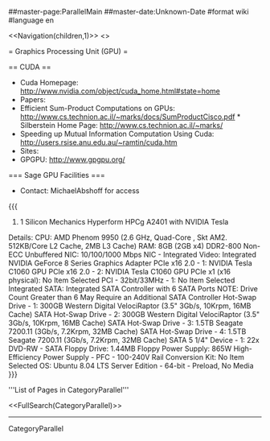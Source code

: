 ##master-page:ParallelMain
##master-date:Unknown-Date
#format wiki
#language en


<<Navigation(children,1)>>
<<TableOfContents>>

= Graphics Processing Unit (GPU) =

== CUDA ==

  * Cuda Homepage: http://www.nvidia.com/object/cuda_home.html#state=home
  * Papers:
   * Efficient Sum-Product Computations on GPUs: http://www.cs.technion.ac.il/~marks/docs/SumProductCisco.pdf
    * Silberstein Home Page: http://www.cs.technion.ac.il/~marks/
   * Speeding up Mutual Information Computation Using Cuda: http://users.rsise.anu.edu.au/~ramtin/cuda.htm
  * Sites:
   * GPGPU: http://www.gpgpu.org/

=== Sage GPU Facilities ===

  * Contact: MichaelAbshoff for access

{{{
1.  1   Silicon Mechanics Hyperform HPCg A2401 with NVIDIA Tesla

   Details:
   CPU:  AMD Phenom 9950 (2.6 GHz, Quad-Core , Skt AM2. 512KB/Core L2 Cache, 2MB L3 Cache)
   RAM:  8GB (2GB x4) DDR2-800 Non-ECC Unbuffered
   NIC:  10/100/1000 Mbps NIC - Integrated
   Video:  Integrated NVIDIA GeForce 8 Series Graphics Adapter
   PCIe x16 2.0 - 1:  NVIDIA Tesla C1060 GPU
   PCIe x16 2.0 - 2:  NVIDIA Tesla C1060 GPU
   PCIe x1 (x16 physical):  No Item Selected
   PCI - 32bit/33MHz - 1:  No Item Selected
   Integrated SATA:  Integrated SATA Controller with 6 SATA Ports
   NOTE:  Drive Count Greater than 6 May Require an Additional SATA Controller
   Hot-Swap Drive - 1:  300GB Western Digital VelociRaptor (3.5" 3Gb/s, 10Krpm, 16MB Cache) SATA
   Hot-Swap Drive - 2:  300GB Western Digital VelociRaptor (3.5" 3Gb/s, 10Krpm, 16MB Cache) SATA
   Hot-Swap Drive - 3:  1.5TB Seagate 7200.11 (3Gb/s, 7.2Krpm, 32MB Cache) SATA
   Hot-Swap Drive - 4:  1.5TB Seagate 7200.11 (3Gb/s, 7.2Krpm, 32MB Cache) SATA
   5 1/4" Device - 1:  22x DVD-RW - SATA
   Floppy Drive:  1.44MB Floppy
   Power Supply:  865W High-Efficiency Power Supply - PFC - 100-240V
   Rail Conversion Kit:  No Item Selected
   OS:  Ubuntu 8.04 LTS Server Edition - 64-bit - Preload, No Media
}}}

'''List of Pages in CategoryParallel'''

<<FullSearch(CategoryParallel)>>

----
CategoryParallel
